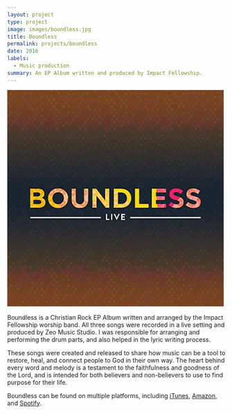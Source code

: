 ```yaml
---
layout: project
type: project
image: images/boundless.jpg
title: Boundless
permalink: projects/boundless
date: 2016
labels:
  - Music production
summary: An EP Album written and produced by Impact Fellowship.
---
```


<img class="ui medium left floated rounded image" src="../images/boundless.jpg">

Boundless is a Christian Rock EP Album written and arranged by the Impact Fellowship worship band. All three songs were recorded in a live setting and produced by Zeo Music Studio. I was responsible for arranging and performing the drum parts, and also helped in the lyric writing process. 

These songs were created and released to share how music can be a tool to restore, heal, and connect people to God in their own way. The heart behind every word and melody is a testament to the faithfulness and goodness of the Lord, and is intended for both believers and non-believers to use to find purpose for their life.

Boundless can be found on multiple platforms, including <a href="https://itunes.apple.com/us/album/boundless-live-live-single/id1174137048">iTunes</a>, <a href="https://www.amazon.com/Boundless-Live-Impact-Fellowship/dp/B01N3PSPEA">Amazon</a>, and <a href="https://play.spotify.com/album/7aMuq6O6XAVw2JPySFcfcO?play=true&utm_source=open.spotify.com&utm_medium=open">Spotify</a>.

